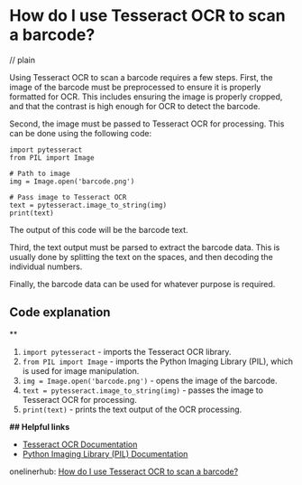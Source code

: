 # How do I use Tesseract OCR to scan a barcode?
// plain

Using Tesseract OCR to scan a barcode requires a few steps. First, the image of the barcode must be preprocessed to ensure it is properly formatted for OCR. This includes ensuring the image is properly cropped, and that the contrast is high enough for OCR to detect the barcode.

Second, the image must be passed to Tesseract OCR for processing. This can be done using the following code:

```
import pytesseract
from PIL import Image

# Path to image
img = Image.open('barcode.png')

# Pass image to Tesseract OCR
text = pytesseract.image_to_string(img)
print(text)
```

The output of this code will be the barcode text.

Third, the text output must be parsed to extract the barcode data. This is usually done by splitting the text on the spaces, and then decoding the individual numbers.

Finally, the barcode data can be used for whatever purpose is required.

## Code explanation
**

1. `import pytesseract` - imports the Tesseract OCR library.
2. `from PIL import Image` - imports the Python Imaging Library (PIL), which is used for image manipulation.
3. `img = Image.open('barcode.png')` - opens the image of the barcode.
4. `text = pytesseract.image_to_string(img)` - passes the image to Tesseract OCR for processing.
5. `print(text)` - prints the text output of the OCR processing.

**## Helpful links**

- [Tesseract OCR Documentation](https://tesseract-ocr.github.io/tessdoc/Home.html)
- [Python Imaging Library (PIL) Documentation](https://pillow.readthedocs.io/en/stable/)

onelinerhub: [How do I use Tesseract OCR to scan a barcode?](https://onelinerhub.com/tesseract-ocr/how-do-i-use-tesseract-ocr-to-scan-a-barcode)
